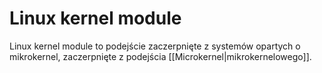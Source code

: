 # Linux kernel module
Linux kernel module to podejście zaczerpnięte z systemów opartych o mikrokernel, zaczerpnięte z podejścia [[Microkernel|mikrokernelowego]].